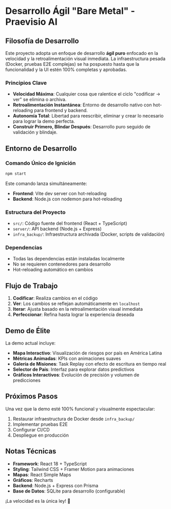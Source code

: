 # Desarrollo Ágil "Bare Metal" - Praevisio AI

## Filosofía de Desarrollo

Este proyecto adopta un enfoque de desarrollo **ágil puro** enfocado en la velocidad y la retroalimentación visual inmediata. La infraestructura pesada (Docker, pruebas E2E complejas) se ha pospuesto hasta que la funcionalidad y la UI estén 100% completas y aprobadas.

### Principios Clave

- **Velocidad Máxima**: Cualquier cosa que ralentice el ciclo "codificar → ver" se elimina o archiva.
- **Retroalimentación Instantánea**: Entorno de desarrollo nativo con hot-reloading para frontend y backend.
- **Autonomía Total**: Libertad para reescribir, eliminar y crear lo necesario para lograr la demo perfecta.
- **Construir Primero, Blindar Después**: Desarrollo puro seguido de validación y blindaje.

## Entorno de Desarrollo

### Comando Único de Ignición
```bash
npm start
```

Este comando lanza simultáneamente:
- **Frontend**: Vite dev server con hot-reloading
- **Backend**: Node.js con nodemon para hot-reloading

### Estructura del Proyecto
- `src/`: Código fuente del frontend (React + TypeScript)
- `server/`: API backend (Node.js + Express)
- `infra_backup/`: Infraestructura archivada (Docker, scripts de validación)

### Dependencias
- Todas las dependencias están instaladas localmente
- No se requieren contenedores para desarrollo
- Hot-reloading automático en cambios

## Flujo de Trabajo

1. **Codificar**: Realiza cambios en el código
2. **Ver**: Los cambios se reflejan automáticamente en `localhost`
3. **Iterar**: Ajusta basado en la retroalimentación visual inmediata
4. **Perfeccionar**: Refina hasta lograr la experiencia deseada

## Demo de Élite

La demo actual incluye:
- **Mapa Interactivo**: Visualización de riesgos por país en América Latina
- **Métricas Animadas**: KPIs con animaciones suaves
- **Galería de Misiones**: Task Replay con efecto de escritura en tiempo real
- **Selector de País**: Interfaz para explorar datos predictivos
- **Gráficos Interactivos**: Evolución de precisión y volumen de predicciones

## Próximos Pasos

Una vez que la demo esté 100% funcional y visualmente espectacular:
1. Restaurar infraestructura de Docker desde `infra_backup/`
2. Implementar pruebas E2E
3. Configurar CI/CD
4. Despliegue en producción

## Notas Técnicas

- **Framework**: React 18 + TypeScript
- **Styling**: Tailwind CSS + Framer Motion para animaciones
- **Mapas**: React Simple Maps
- **Gráficos**: Recharts
- **Backend**: Node.js + Express con Prisma
- **Base de Datos**: SQLite para desarrollo (configurable)

¡La velocidad es la única ley! 🚀